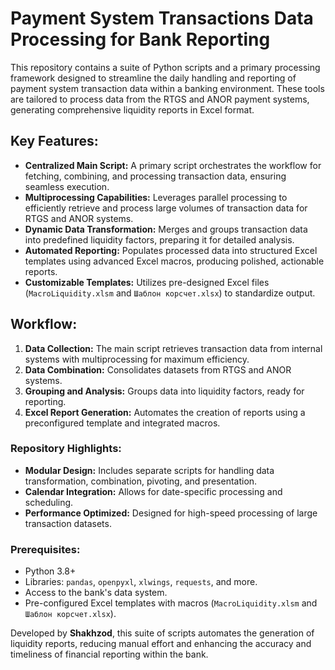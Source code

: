 # Payment System Transactions Data Processing for Bank Reporting

This repository contains a suite of Python scripts and a primary processing framework designed to streamline the daily handling and reporting of payment system transaction data within a banking environment. These tools are tailored to process data from the RTGS and ANOR payment systems, generating comprehensive liquidity reports in Excel format.

## Key Features:
- **Centralized Main Script:** A primary script orchestrates the workflow for fetching, combining, and processing transaction data, ensuring seamless execution.
- **Multiprocessing Capabilities:** Leverages parallel processing to efficiently retrieve and process large volumes of transaction data for RTGS and ANOR systems.
- **Dynamic Data Transformation:** Merges and groups transaction data into predefined liquidity factors, preparing it for detailed analysis.
- **Automated Reporting:** Populates processed data into structured Excel templates using advanced Excel macros, producing polished, actionable reports.
- **Customizable Templates:** Utilizes pre-designed Excel files (`MacroLiquidity.xlsm` and `Шаблон корсчет.xlsx`) to standardize output.

## Workflow:
1. **Data Collection:** The main script retrieves transaction data from internal systems with multiprocessing for maximum efficiency.
2. **Data Combination:** Consolidates datasets from RTGS and ANOR systems.
3. **Grouping and Analysis:** Groups data into liquidity factors, ready for reporting.
4. **Excel Report Generation:** Automates the creation of reports using a preconfigured template and integrated macros.

### Repository Highlights:
- **Modular Design:** Includes separate scripts for handling data transformation, combination, pivoting, and presentation.
- **Calendar Integration:** Allows for date-specific processing and scheduling.
- **Performance Optimized:** Designed for high-speed processing of large transaction datasets.

### Prerequisites:
- Python 3.8+
- Libraries: `pandas`, `openpyxl`, `xlwings`, `requests`, and more.
- Access to the bank's data system.
- Pre-configured Excel templates with macros (`MacroLiquidity.xlsm` and `Шаблон корсчет.xlsx`).


Developed by **Shakhzod**, this suite of scripts automates the generation of liquidity reports, reducing manual effort and enhancing the accuracy and timeliness of financial reporting within the bank. 
